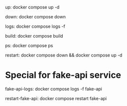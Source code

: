 up:
	docker compose up -d

down:
	docker compose down

logs:
	docker compose logs -f

build:
	docker compose build

ps:
	docker compose ps

restart:
	docker compose down && docker compose up -d

# Special for fake-api service
fake-api-logs:
	docker compose logs -f fake-api

restart-fake-api:
	docker compose restart fake-api
